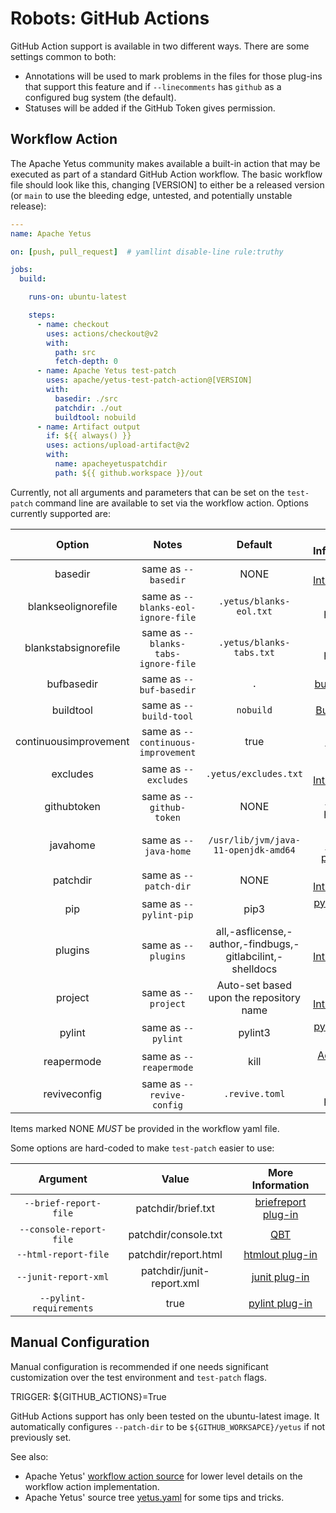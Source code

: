 <!---
  Licensed to the Apache Software Foundation (ASF) under one
  or more contributor license agreements.  See the NOTICE file
  distributed with this work for additional information
  regarding copyright ownership.  The ASF licenses this file
  to you under the Apache License, Version 2.0 (the
  "License"); you may not use this file except in compliance
  with the License.  You may obtain a copy of the License at

    http://www.apache.org/licenses/LICENSE-2.0

  Unless required by applicable law or agreed to in writing,
  software distributed under the License is distributed on an
  "AS IS" BASIS, WITHOUT WARRANTIES OR CONDITIONS OF ANY
  KIND, either express or implied.  See the License for the
  specific language governing permissions and limitations
  under the License.
-->

# Robots: GitHub Actions

GitHub Action support is available in two different ways.  There are some settings common to both:

* Annotations will be used to mark problems in the files for those plug-ins that support this feature and
if `--linecomments` has `github` as a configured bug system (the default).
* Statuses will be added if the GitHub Token gives permission.

## Workflow Action

The Apache Yetus community makes available a built-in action that may be executed as part of a
standard GitHub Action workflow. The basic workflow file should look like this, changing [VERSION] to
either be a released version (or `main` to use the bleeding edge, untested, and potentially unstable release):

```yaml
---
name: Apache Yetus

on: [push, pull_request]  # yamllint disable-line rule:truthy

jobs:
  build:

    runs-on: ubuntu-latest

    steps:
      - name: checkout
        uses: actions/checkout@v2
        with:
          path: src
          fetch-depth: 0
      - name: Apache Yetus test-patch
        uses: apache/yetus-test-patch-action@[VERSION]
        with:
          basedir: ./src
          patchdir: ./out
          buildtool: nobuild
      - name: Artifact output
        if: ${{ always() }}
        uses: actions/upload-artifact@v2
        with:
          name: apacheyetuspatchdir
          path: ${{ github.workspace }}/out
```

Currently, not all arguments and parameters that can be set on the `test-patch` command line are available to set via the workflow action.
Options currently supported are:

| Option  |        Notes                 | Default | More Information |
|:-------:|:----------------------------:|:-------:|:----------------:|
| basedir | same as `--basedir`          | NONE    | [Usage Introduction](../../usage-intro) |
| blankseolignorefile | same as `--blanks-eol-ignore-file`          | `.yetus/blanks-eol.txt`  | [blanks plug-in](../../plugins/blanks) |
| blankstabsignorefile | same as `--blanks-tabs-ignore-file`          | `.yetus/blanks-tabs.txt`  | [blanks plug-in](../../plugins/blanks) |
| bufbasedir | same as `--buf-basedir`      | `.`    | [buf plug-in](../../plugins/buf) |
| buildtool | same as `--build-tool`     | `nobuild`  | [Build Tools](../../buildtools) |
| continuousimprovement | same as `--continuous-improvement` | true  | [Robots](..) |
| excludes | same as `--excludes`        | `.yetus/excludes.txt`  | [Usage Introduction](../../usage-intro) |
| githubtoken | same as `--github-token` | NONE  | [GitHub plug-in](../../plugins/github) |
| javahome | same as `--java-home`          | `/usr/lib/jvm/java-11-openjdk-amd64`  | [Java-related plug-ins](../../plugins/javac) |
| patchdir | same as `--patch-dir`       | NONE  |[Usage Introduction](../../usage-intro) |
| pip | same as `--pylint-pip`              | pip3  |  [pylint plug-in](../../plugins/pylint) |
| plugins | same as `--plugins`             | all,-asflicense,-author,-findbugs,-gitlabcilint,-shelldocs  | [Usage Introduction](../../usage-intro) |
| project | same as `--project`             | Auto-set based upon the repository name  | [Usage Introduction](../../usage-intro) |
| pylint | same as `--pylint`               | pylint3  | [pylint plug-in](../../plugins/pylint) |
| reapermode | same as `--reapermode`       | kill  | [Advanced Usage](../../advanced) |
| reviveconfig | same as `--revive-config`  | `.revive.toml`  | [revive plug-in](../../plugins/revive) |

Items marked NONE *MUST* be provided in the workflow yaml file.

Some options are hard-coded to make `test-patch` easier to use:

| Argument | Value | More Information |
|:--------:|:------:|:----------------:|
| `--brief-report-file` | patchdir/brief.txt | [briefreport plug-in](../../plugins/briefreport) |
| `--console-report-file` | patchdir/console.txt | [QBT](../../qbt) |
| `--html-report-file` | patchdir/report.html | [htmlout plug-in](../../plugins/htmlout) |
| `--junit-report-xml` | patchdir/junit-report.xml | [junit plug-in](../../plugins/junit-bugsystem) |
| `--pylint-requirements` | true | [pylint plug-in](../../plugins/pylint) |

## Manual Configuration

Manual configuration is recommended if one needs significant customization over the test environment and `test-patch` flags.

TRIGGER: ${GITHUB_ACTIONS}=True

GitHub Actions support has only been tested on the ubuntu-latest image. It automatically configures `--patch-dir` to be `${GITHUB_WORKSAPCE}/yetus` if not previously set.

See also:

* Apache Yetus' [workflow action source](https://github.com/apache/yetus/test-patch-action) for lower level details on the workflow action implementation.
* Apache Yetus' source tree [yetus.yaml](https://github.com/apache/yetus/blob/main/.github/workflows/yetus.yml) for some tips and tricks.
